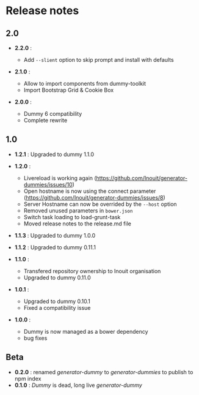 # Release notes

## 2.0

- **2.2.0** :
  - Add `--slient` option to skip prompt and install with defaults

- **2.1.0** :
  - Allow to import components from dummy-toolkit
  - Import Bootstrap Grid & Cookie Box

- **2.0.0** :
   - Dummy 6 compatibility
   - Complete rewrite

## 1.0

- **1.2.1** : Upgraded to dummy 1.1.0
- **1.2.0** :
  - Livereload is working again (https://github.com/Inouit/generator-dummies/issues/10)
  - Open hostname is now using the connect parameter (https://github.com/Inouit/generator-dummies/issues/8)
  - Server Hostname can now be overrided by the `--host` option
  - Removed unused parameters in `bower.json`
  - Switch task loading to load-grunt-task
  - Moved release notes to the release.md file

- **1.1.3** : Upgraded to dummy 1.0.0
- **1.1.2** : Upgraded to dummy 0.11.1
- **1.1.0** :
    - Transfered repository ownership to Inouit organisation
    - Upgraded to dummy 0.11.0
- **1.0.1** :
    - Upgraded to dummy 0.10.1
    - Fixed a compatibility issue

- **1.0.0** :
    - Dummy is now managed as a bower dependency
    - bug fixes

## Beta

- **0.2.0** : renamed *generator-dummy* to *generator-dummies* to publish to npm index
- **0.1.0** : *Dummy* is dead, long live *generator-dummy*
